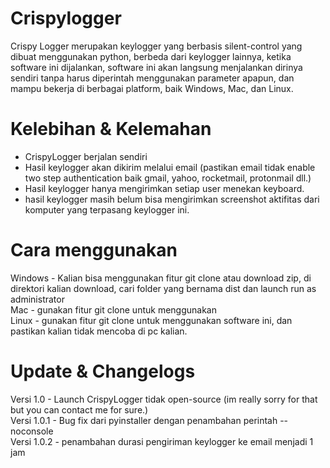 # Crispylogger
Crispy Logger merupakan keylogger yang berbasis silent-control yang dibuat menggunakan python, berbeda dari keylogger lainnya, ketika software ini dijalankan, software ini akan langsung menjalankan dirinya sendiri tanpa harus diperintah menggunakan parameter apapun, dan mampu bekerja di berbagai platform, baik Windows, Mac, dan Linux. 

# Kelebihan & Kelemahan
- CrispyLogger berjalan sendiri
- Hasil keylogger akan dikirim melalui email (pastikan email tidak enable two step authentication baik gmail, yahoo, rocketmail, protonmail dll.)
- Hasil keylogger hanya mengirimkan setiap user menekan keyboard. 
- hasil keylogger masih belum bisa mengirimkan screenshot aktifitas dari komputer yang terpasang keylogger ini. 

# Cara menggunakan 
Windows - Kalian bisa menggunakan fitur git clone atau download zip, di direktori kalian download, cari folder yang bernama dist dan launch run as administrator
<br>Mac - gunakan fitur git clone untuk menggunakan
<br>Linux - gunakan fitur git clone untuk menggunakan software ini, dan pastikan kalian tidak mencoba di pc kalian.

# Update & Changelogs
Versi 1.0 - Launch CrispyLogger tidak open-source (im really sorry for that but you can contact me for sure.) 
<br>Versi 1.0.1 - Bug fix dari pyinstaller dengan penambahan perintah --noconsole
<br>Versi 1.0.2 - penambahan durasi pengiriman keylogger ke email menjadi 1 jam
